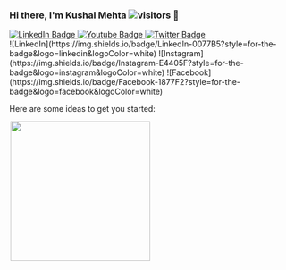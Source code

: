 ### Hi there, I'm Kushal Mehta ![visitors](https://visitor-badge.glitch.me/badge?page_id=KushalMehta1995.visitor-badge) 👋
<div id="badges">
  <a href="https://www.linkedin.com/in/kushal-mehta-81269016a">
    <img src="https://img.shields.io/badge/LinkedIn-blue?style=for-the-badge&logo=linkedin&logoColor=white" alt="LinkedIn Badge"/>
  </a>
  <a href="your-youtube-URL">
    <img src="https://img.shields.io/badge/YouTube-red?style=for-the-badge&logo=youtube&logoColor=white" alt="Youtube Badge"/>
  </a>
  <a href="your-twitter-URL">
    <img src="https://img.shields.io/badge/Twitter-blue?style=for-the-badge&logo=twitter&logoColor=white" alt="Twitter Badge"/>
  </a>
</div>
![LinkedIn](https://img.shields.io/badge/LinkedIn-0077B5?style=for-the-badge&logo=linkedin&logoColor=white)
![Instagram](https://img.shields.io/badge/Instagram-E4405F?style=for-the-badge&logo=instagram&logoColor=white)
![Facebook](https://img.shields.io/badge/Facebook-1877F2?style=for-the-badge&logo=facebook&logoColor=white)

Here are some ideas to get you started:

<div style="height: 100%; width:100%; font-size:0;">
    <div id="header" align="start" style="width:50%;">
        123
    </div>
    <div id="footer" align="end" style="width:50%;">
        <img src="https://github.com/KushalMehta1995/KushalMehta1995/blob/main/93699-coding.gif" width="250" height="250"/>
    </div>
</div>

- 🔭 I’m currently working on ...
- 🌱 I’m currently learning ...
- 👯 I’m looking to collaborate on ...
- 🤔 I’m looking for help with ...
- 💬 Ask me about ...
- 📫 How to reach me: ...
- 😄 Pronouns: ...
- ⚡ Fun fact: ...

<img height="180em" src="https://github-readme-stats.vercel.app/api?username=KushalMehta1995&show_icons=true&hide_border=true&&count_private=true&include_all_commits=true" />

![Top Langs](https://github-readme-stats.vercel.app/api/top-langs/?username=KushalMehta1995)
